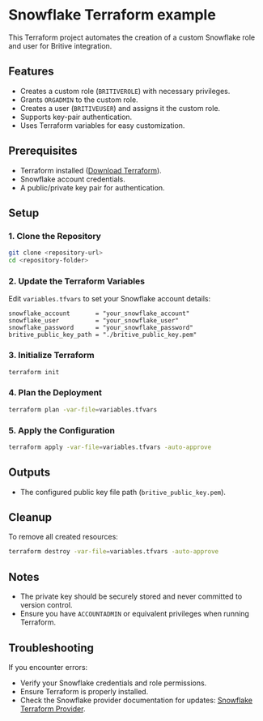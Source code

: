 # Snowflake Terraform example

This Terraform project automates the creation of a custom Snowflake role and user for Britive integration.

## Features

- Creates a custom role (`BRITIVEROLE`) with necessary privileges.
- Grants `ORGADMIN` to the custom role.
- Creates a user (`BRITIVEUSER`) and assigns it the custom role.
- Supports key-pair authentication.
- Uses Terraform variables for easy customization.

## Prerequisites

- Terraform installed ([Download Terraform](https://developer.hashicorp.com/terraform/downloads)).
- Snowflake account credentials.
- A public/private key pair for authentication.

## Setup

### 1. Clone the Repository

```sh
git clone <repository-url>
cd <repository-folder>
```

### 2. Update the Terraform Variables

Edit `variables.tfvars` to set your Snowflake account details:

```hcl
snowflake_account       = "your_snowflake_account"
snowflake_user          = "your_snowflake_user"
snowflake_password      = "your_snowflake_password"
britive_public_key_path = "./britive_public_key.pem"
```

### 3. Initialize Terraform

```sh
terraform init
```

### 4. Plan the Deployment

```sh
terraform plan -var-file=variables.tfvars
```

### 5. Apply the Configuration

```sh
terraform apply -var-file=variables.tfvars -auto-approve
```

## Outputs

- The configured public key file path (`britive_public_key.pem`).

## Cleanup

To remove all created resources:

```sh
terraform destroy -var-file=variables.tfvars -auto-approve
```

## Notes

- The private key should be securely stored and never committed to version control.
- Ensure you have `ACCOUNTADMIN` or equivalent privileges when running Terraform.

## Troubleshooting

If you encounter errors:

- Verify your Snowflake credentials and role permissions.
- Ensure Terraform is properly installed.
- Check the Snowflake provider documentation for updates: [Snowflake Terraform Provider](https://registry.terraform.io/providers/Snowflake-Labs/snowflake/latest/docs).

